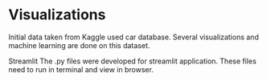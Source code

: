 # Visualizations

Initial data taken from Kaggle used car database.
Several visualizations and machine learning are done on this dataset.

Streamlit
The .py files were developed for streamlit application. These files need to run in terminal and view in browser.

